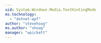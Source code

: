 ```yaml
---
uid: System.Windows.Media.TextHintingMode
ms.technology: 
  - "dotnet-wpf"
author: "stevehoag"
ms.author: "shoag"
manager: "wpickett"
---
```

